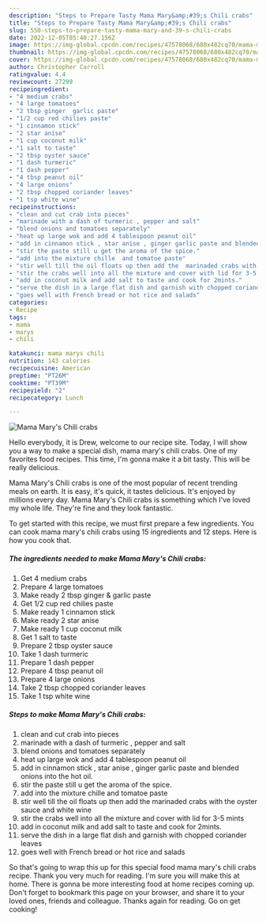 ```yaml
---
description: "Steps to Prepare Tasty Mama Mary&amp;#39;s Chili crabs"
title: "Steps to Prepare Tasty Mama Mary&amp;#39;s Chili crabs"
slug: 550-steps-to-prepare-tasty-mama-mary-and-39-s-chili-crabs
date: 2022-12-05T05:40:27.156Z
image: https://img-global.cpcdn.com/recipes/47578068/680x482cq70/mama-marys-chili-crabs-recipe-main-photo.jpg
thumbnail: https://img-global.cpcdn.com/recipes/47578068/680x482cq70/mama-marys-chili-crabs-recipe-main-photo.jpg
cover: https://img-global.cpcdn.com/recipes/47578068/680x482cq70/mama-marys-chili-crabs-recipe-main-photo.jpg
author: Christopher Carroll
ratingvalue: 4.4
reviewcount: 27299
recipeingredient:
- "4 medium crabs"
- "4 large tomatoes"
- "2 tbsp ginger  garlic paste"
- "1/2 cup red chilies paste"
- "1 cinnamon stick"
- "2 star anise"
- "1 cup coconut milk"
- "1 salt to taste"
- "2 tbsp oyster sauce"
- "1 dash turmeric"
- "1 dash pepper"
- "4 tbsp peanut oil"
- "4 large onions"
- "2 tbsp chopped coriander leaves"
- "1 tsp white wine"
recipeinstructions:
- "clean and cut crab into pieces"
- "marinade with a dash of turmeric , pepper and salt"
- "blend onions and tomatoes separately"
- "heat up large wok and add 4 tablespoon peanut oil"
- "add in cinnamon stick , star anise , ginger garlic paste and blended onions into the hot oil."
- "stir the paste still u get the aroma of the spice."
- "add into the mixture chille  and tomatoe paste"
- "stir well till the oil floats up then add the  marinaded crabs with the oyster sauce and  white wine"
- "stir the crabs well into all the mixture and cover with lid for 3-5 mints"
- "add in coconut milk and add salt to taste and cook for 2mints."
- "serve the dish in a large flat dish and garnish with chopped coriander leaves"
- "goes well with French bread or hot rice and salads"
categories:
- Recipe
tags:
- mama
- marys
- chili

katakunci: mama marys chili 
nutrition: 143 calories
recipecuisine: American
preptime: "PT26M"
cooktime: "PT39M"
recipeyield: "2"
recipecategory: Lunch

---
```



![Mama Mary&#39;s Chili crabs](https://img-global.cpcdn.com/recipes/47578068/680x482cq70/mama-marys-chili-crabs-recipe-main-photo.jpg)

Hello everybody, it is Drew, welcome to our recipe site. Today, I will show you a way to make a special dish, mama mary&#39;s chili crabs. One of my favorites food recipes. This time, I'm gonna make it a bit tasty. This will be really delicious.

Mama Mary&#39;s Chili crabs is one of the most popular of recent trending meals on earth. It is easy, it's quick, it tastes delicious. It's enjoyed by millions every day. Mama Mary&#39;s Chili crabs is something which I've loved my whole life. They're fine and they look fantastic.




To get started with this recipe, we must first prepare a few ingredients. You can cook mama mary&#39;s chili crabs using 15 ingredients and 12 steps. Here is how you cook that.

<!--inarticleads1-->

##### The ingredients needed to make Mama Mary&#39;s Chili crabs:

1. Get 4 medium crabs
1. Prepare 4 large tomatoes
1. Make ready 2 tbsp ginger &amp; garlic paste
1. Get 1/2 cup red chilies paste
1. Make ready 1 cinnamon stick
1. Make ready 2 star anise
1. Make ready 1 cup coconut milk
1. Get 1 salt to taste
1. Prepare 2 tbsp oyster sauce
1. Take 1 dash turmeric
1. Prepare 1 dash pepper
1. Prepare 4 tbsp peanut oil
1. Prepare 4 large onions
1. Take 2 tbsp chopped coriander leaves
1. Take 1 tsp white wine




<!--inarticleads2-->

##### Steps to make Mama Mary&#39;s Chili crabs:

1. clean and cut crab into pieces
1. marinade with a dash of turmeric , pepper and salt
1. blend onions and tomatoes separately
1. heat up large wok and add 4 tablespoon peanut oil
1. add in cinnamon stick , star anise , ginger garlic paste and blended onions into the hot oil.
1. stir the paste still u get the aroma of the spice.
1. add into the mixture chille  and tomatoe paste
1. stir well till the oil floats up then add the  marinaded crabs with the oyster sauce and  white wine
1. stir the crabs well into all the mixture and cover with lid for 3-5 mints
1. add in coconut milk and add salt to taste and cook for 2mints.
1. serve the dish in a large flat dish and garnish with chopped coriander leaves
1. goes well with French bread or hot rice and salads




So that's going to wrap this up for this special food mama mary&#39;s chili crabs recipe. Thank you very much for reading. I'm sure you will make this at home. There is gonna be more interesting food at home recipes coming up. Don't forget to bookmark this page on your browser, and share it to your loved ones, friends and colleague. Thanks again for reading. Go on get cooking!
